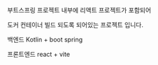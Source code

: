부트스프링 프로젝트 내부에
리액트 프로젝트가 포함되어

도커 컨테이너 빌드 되도록 되어있는 프로젝트 입니다.


백엔드
Kotlin + boot spring

프론트엔드
react + vite
